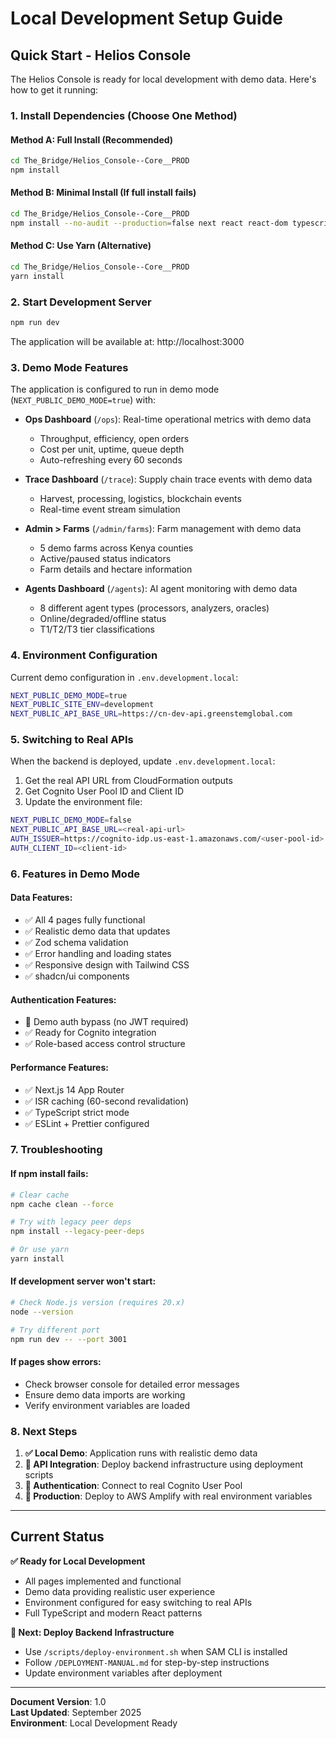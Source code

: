 # Local Development Setup Guide

## Quick Start - Helios Console

The Helios Console is ready for local development with demo data. Here's how to get it running:

### 1. Install Dependencies (Choose One Method)

#### Method A: Full Install (Recommended)
```bash
cd The_Bridge/Helios_Console--Core__PROD
npm install
```

#### Method B: Minimal Install (If full install fails)
```bash
cd The_Bridge/Helios_Console--Core__PROD
npm install --no-audit --production=false next react react-dom typescript
```

#### Method C: Use Yarn (Alternative)
```bash
cd The_Bridge/Helios_Console--Core__PROD
yarn install
```

### 2. Start Development Server

```bash
npm run dev
```

The application will be available at: http://localhost:3000

### 3. Demo Mode Features

The application is configured to run in demo mode (`NEXT_PUBLIC_DEMO_MODE=true`) with:

- **Ops Dashboard** (`/ops`): Real-time operational metrics with demo data
  - Throughput, efficiency, open orders
  - Cost per unit, uptime, queue depth
  - Auto-refreshing every 60 seconds

- **Trace Dashboard** (`/trace`): Supply chain trace events with demo data
  - Harvest, processing, logistics, blockchain events
  - Real-time event stream simulation

- **Admin > Farms** (`/admin/farms`): Farm management with demo data
  - 5 demo farms across Kenya counties
  - Active/paused status indicators
  - Farm details and hectare information

- **Agents Dashboard** (`/agents`): AI agent monitoring with demo data
  - 8 different agent types (processors, analyzers, oracles)
  - Online/degraded/offline status
  - T1/T2/T3 tier classifications

### 4. Environment Configuration

Current demo configuration in `.env.development.local`:
```bash
NEXT_PUBLIC_DEMO_MODE=true
NEXT_PUBLIC_SITE_ENV=development
NEXT_PUBLIC_API_BASE_URL=https://cn-dev-api.greenstemglobal.com
```

### 5. Switching to Real APIs

When the backend is deployed, update `.env.development.local`:

1. Get the real API URL from CloudFormation outputs
2. Get Cognito User Pool ID and Client ID
3. Update the environment file:

```bash
NEXT_PUBLIC_DEMO_MODE=false
NEXT_PUBLIC_API_BASE_URL=<real-api-url>
AUTH_ISSUER=https://cognito-idp.us-east-1.amazonaws.com/<user-pool-id>
AUTH_CLIENT_ID=<client-id>
```

### 6. Features in Demo Mode

#### Data Features:
- ✅ All 4 pages fully functional
- ✅ Realistic demo data that updates
- ✅ Zod schema validation
- ✅ Error handling and loading states
- ✅ Responsive design with Tailwind CSS
- ✅ shadcn/ui components

#### Authentication Features:
- 🔄 Demo auth bypass (no JWT required)
- ✅ Ready for Cognito integration
- ✅ Role-based access control structure

#### Performance Features:
- ✅ Next.js 14 App Router
- ✅ ISR caching (60-second revalidation)
- ✅ TypeScript strict mode
- ✅ ESLint + Prettier configured

### 7. Troubleshooting

#### If npm install fails:
```bash
# Clear cache
npm cache clean --force

# Try with legacy peer deps
npm install --legacy-peer-deps

# Or use yarn
yarn install
```

#### If development server won't start:
```bash
# Check Node.js version (requires 20.x)
node --version

# Try different port
npm run dev -- --port 3001
```

#### If pages show errors:
- Check browser console for detailed error messages
- Ensure demo data imports are working
- Verify environment variables are loaded

### 8. Next Steps

1. **✅ Local Demo**: Application runs with realistic demo data
2. **🔄 API Integration**: Deploy backend infrastructure using deployment scripts
3. **🔄 Authentication**: Connect to real Cognito User Pool
4. **🔄 Production**: Deploy to AWS Amplify with real environment variables

---

## Current Status

**✅ Ready for Local Development**
- All pages implemented and functional
- Demo data providing realistic user experience
- Environment configured for easy switching to real APIs
- Full TypeScript and modern React patterns

**🔄 Next: Deploy Backend Infrastructure**
- Use `/scripts/deploy-environment.sh` when SAM CLI is installed
- Follow `/DEPLOYMENT-MANUAL.md` for step-by-step instructions
- Update environment variables after deployment

---

**Document Version**: 1.0  
**Last Updated**: September 2025  
**Environment**: Local Development Ready